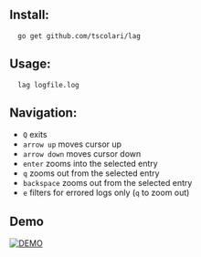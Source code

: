 ## Install:

```
  go get github.com/tscolari/lag
```

## Usage:

```
  lag logfile.log
```

## Navigation:

* `Q` exits
* `arrow up` moves cursor up
* `arrow down` moves cursor down
* `enter` zooms into the selected entry
* `q` zooms out from the selected entry
* `backspace` zooms out from the selected entry
* `e` filters for errored logs only (`q` to zoom out)

## Demo

[![DEMO](http://img.youtube.com/vi/qBADTLlGMOQ/0.jpg)](http://www.youtube.com/watch?v=qBADTLlGMOQ "lag demo")
